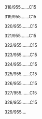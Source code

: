 318/955.......C15 


319/955.......C15 


320/955.......C15 


321/955.......C15 


322/955.......C15 


323/955.......C15 


324/955.......C15 


325/955.......C15 


326/955.......C15 


327/955.......C15 


328/955.......C15 


329/955.... 

